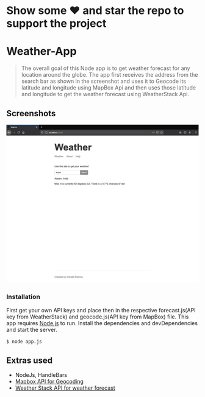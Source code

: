 # Show some ❤️ and star the repo to support the project
# Weather-App

> The overall goal of this Node app is to get weather forecast for any location around the globe. The app first receives the address from the search bar as shown in the screenshot and uses it to Geocode its latitude and longitude using MapBox Api and then uses those latitude and longitude to get the weather forecast using WeatherStack Api.

## Screenshots
![](public/img/ss1.png)


### Installation
First get your own API keys and place then in the respective forecast.js(API key from WeatherStack) and geocode.js(API key from MapBox) file.
This app requires [Node.js](https://nodejs.org/) to run.
Install the dependencies and devDependencies and start the server.

```sh
$ node app.js
```

## Extras used
 * NodeJs, HandleBars
 * [Mapbox API for Geocoding](https://www.mapbox.com/)
 * [Weather Stack API for weather forecast](https://weatherstack.com/)
